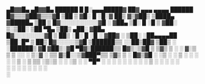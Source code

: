   ▄█▓▓█▄  ▄█▓▓█▄    ██████   █     █░▄▄▄█████▓ ██▓        ▄▄▄       ▄▄▄▄     ██████ 
 █▓▒▒▒▓██▓▒▒▒▓█    ▒██    ▒  ▓█░ █ ░█░▓  ██▒ ▓▒▓██▒       ▒████▄    ▓█████▄ ▒██    ▒ 
 █▓░░░░░░░░░░▓█    ░ ▓██▄    ▒█░ █ ░█ ▒ ▓██░ ▒░▒██░       ▒██  ▀█▄  ▒██▒ ▄██░ ▓██▄   
  █▓░░░░░░░░▓█       ▒   ██▒ ░█░ █ ░█ ░ ▓██▓ ░ ▒██░       ░██▄▄▄▄██ ▒██░█▀    ▒   ██▒
   █▓░░░░░▒▓█      ▒██████▒▒ ░░██▒██▓   ▒██▒ ░ ░██████▒    ▓█   ▓██▒░▓█  ▀█▓▒██████▒▒
    █▓▒░▒▓█        ▒ ▒▓▒ ▒ ░ ░ ▓░▒ ▒    ▒ ░░   ░ ▒░▓  ░    ▒▒   ▓▒█░░▒▓███▀▒▒ ▒▓▒ ▒ ░
     █▓▒▓█         ░ ░▒  ░ ░   ▒ ░ ░      ░    ░ ░ ▒  ░    ▒   ▒▒ ░▒░▒   ░ ░ ░▒  ░ ░
      ▀█▀          ░  ░  ░     ░   ░    ░        ░ ░       ░   ▒    ░    ░ ░  ░  ░  
                         ░       ░                 ░  ░        ░  ░ ░            ░  
                                                                    ░               
